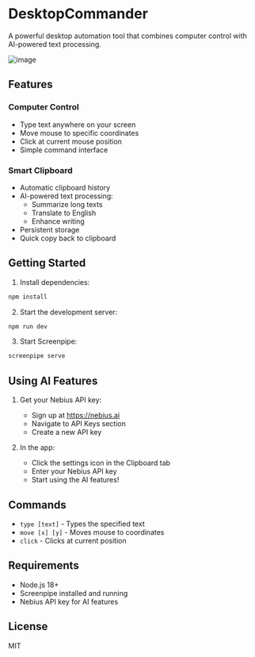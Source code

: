 # DesktopCommander

A powerful desktop automation tool that combines computer control with AI-powered text processing.

![image](https://github.com/user-attachments/assets/c941ab3d-25a4-48fa-afdb-53f2b0b3e1f0)


## Features

### Computer Control
- Type text anywhere on your screen
- Move mouse to specific coordinates
- Click at current mouse position
- Simple command interface

### Smart Clipboard
- Automatic clipboard history
- AI-powered text processing:
  - Summarize long texts
  - Translate to English
  - Enhance writing
- Persistent storage
- Quick copy back to clipboard

## Getting Started

1. Install dependencies:
```bash
npm install
```

2. Start the development server:
```bash
npm run dev
```

3. Start Screenpipe:
```bash
screenpipe serve
```

## Using AI Features

1. Get your Nebius API key:
   - Sign up at https://nebius.ai
   - Navigate to API Keys section
   - Create a new API key

2. In the app:
   - Click the settings icon in the Clipboard tab
   - Enter your Nebius API key
   - Start using the AI features!

## Commands

- `type [text]` - Types the specified text
- `move [x] [y]` - Moves mouse to coordinates
- `click` - Clicks at current position

## Requirements

- Node.js 18+
- Screenpipe installed and running
- Nebius API key for AI features

## License

MIT
